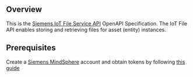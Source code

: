 ## Overview
This is the [Siemens IoT File Service API](https://developer.mindsphere.io/apis/core-identitymanagement/api-identitymanagement-overview.html) OpenAPI Specification. The IoT File API enables storing and retrieving files for asset (entity) instances.
## Prerequisites

  Create a [Siemens MindSphere](https://siemens.mindsphere.io/en) account and obtain tokens by following [this guide](https://developer.mindsphere.io/concepts/concept-roles-scopes.html#iot-file-service)
